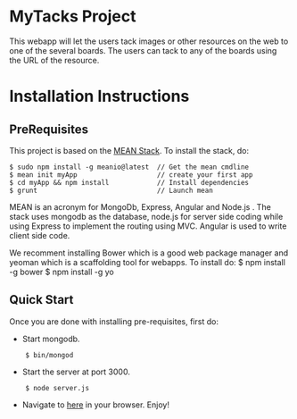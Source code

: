 MyTacks Project
===============

This webapp will let the users tack images or other resources on the web to one of the several boards. The users can tack to any of the boards using the URL of the resource.

# Installation Instructions


## PreRequisites
This project is based on the [MEAN Stack](http://mean.io/). To install the stack, do:

    $ sudo npm install -g meanio@latest  // Get the mean cmdline
    $ mean init myApp                    // create your first app
    $ cd myApp && npm install            // Install dependencies
    $ grunt                              // Launch mean

MEAN is an acronym for MongoDb, Express, Angular and Node.js . The stack uses mongodb as the database, node.js for server side coding while using Express to implement the routing using MVC. Angular is used to write client side code.

We recomment installing Bower which is a good web package manager and yeoman which is a scaffolding tool for webapps. To install do:
    $ npm install -g bower
    $ npm install -g yo


## Quick Start
Once you are done with installing pre-requisites, first do:

* Start mongodb.

```
    $ bin/mongod
```

* Start the server at port 3000.

```
    $ node server.js
```

* Navigate to [here](http://localhost:3000) in your browser. Enjoy!
